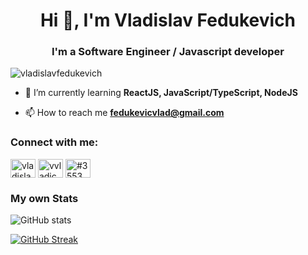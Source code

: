 <h1 align="center">Hi 👋, I'm Vladislav Fedukevich</h1>
<h3 align="center">I'm a Software Engineer / Javascript developer</h3>

<p align="left"> <img src="https://komarev.com/ghpvc/?username=vladislavfedukevich&label=Profile%20views&color=0e75b6&style=flat" alt="vladislavfedukevich" /> </p>

- 🌱 I’m currently learning **ReactJS, JavaScript/TypeScript, NodeJS**

- 📫 How to reach me **fedukevicvlad@gmail.com**

<h3 align="left">Connect with me:</h3>
<p align="left">
<a href="https://www.linkedin.com/in/vladislav-fedukevich/" target="blank"><img align="center" src="https://raw.githubusercontent.com/rahuldkjain/github-profile-readme-generator/master/src/images/icons/Social/linked-in-alt.svg" alt="vladislavfedukevich" height="30" width="40" /></a>
<a href="https://instagram.com/vvladichhh" target="blank"><img align="center" src="https://raw.githubusercontent.com/rahuldkjain/github-profile-readme-generator/master/src/images/icons/Social/instagram.svg" alt="vvladichhh" height="30" width="40" /></a>
<a href="https://discord.gg/#3553" target="blank"><img align="center" src="https://raw.githubusercontent.com/rahuldkjain/github-profile-readme-generator/master/src/images/icons/Social/discord.svg" alt="#3553" height="30" width="40" /></a>
</p>

<h3 align="left">My own Stats</h3>

![GitHub stats](https://github-readme-stats.vercel.app/api?username=VladislavFedukevich&show_icons=true&theme=onedark)

[![GitHub Streak](https://streak-stats.demolab.com/?user=VladislavFedukevich&theme=onedark)](https://git.io/streak-stats)
